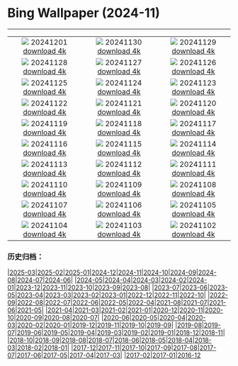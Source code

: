 # Bing Wallpaper (2024-11)
**************
| | | |
| :----: | :----: | :----: |
| ![](https://www.bing.com/th?id=OHR.IcebergsAntarctica_ES-ES3608779732_1920x1080.jpg) 20241201 [download 4k](https://www.bing.com/th?id=OHR.IcebergsAntarctica_ES-ES3608779732_UHD.jpg) | ![](https://www.bing.com/th?id=OHR.KilchurnAutumn_ES-ES3399855267_1920x1080.jpg) 20241130 [download 4k](https://www.bing.com/th?id=OHR.KilchurnAutumn_ES-ES3399855267_UHD.jpg) | ![](https://www.bing.com/th?id=OHR.MtStMichel_ES-ES3063344602_1920x1080.jpg) 20241129 [download 4k](https://www.bing.com/th?id=OHR.MtStMichel_ES-ES3063344602_UHD.jpg) |
| ![](https://www.bing.com/th?id=OHR.AssiniboineTS_ES-ES3697439529_1920x1080.jpg) 20241128 [download 4k](https://www.bing.com/th?id=OHR.AssiniboineTS_ES-ES3697439529_UHD.jpg) | ![](https://www.bing.com/th?id=OHR.SemoisRiver_ES-ES3444393596_1920x1080.jpg) 20241127 [download 4k](https://www.bing.com/th?id=OHR.SemoisRiver_ES-ES3444393596_UHD.jpg) | ![](https://www.bing.com/th?id=OHR.TrulliGrove_ES-ES3236734802_1920x1080.jpg) 20241126 [download 4k](https://www.bing.com/th?id=OHR.TrulliGrove_ES-ES3236734802_UHD.jpg) |
| ![](https://www.bing.com/th?id=OHR.AmboseliGiraffes_ES-ES5878697343_1920x1080.jpg) 20241125 [download 4k](https://www.bing.com/th?id=OHR.AmboseliGiraffes_ES-ES5878697343_UHD.jpg) | ![](https://www.bing.com/th?id=OHR.DavisCupFinalsMalaga_ES-ES2847450969_1920x1080.jpg) 20241124 [download 4k](https://www.bing.com/th?id=OHR.DavisCupFinalsMalaga_ES-ES2847450969_UHD.jpg) | ![](https://www.bing.com/th?id=OHR.FibonacciAloe_ES-ES2796098950_1920x1080.jpg) 20241123 [download 4k](https://www.bing.com/th?id=OHR.FibonacciAloe_ES-ES2796098950_UHD.jpg) |
| ![](https://www.bing.com/th?id=OHR.ZafraCastle_ES-ES2585214053_1920x1080.jpg) 20241122 [download 4k](https://www.bing.com/th?id=OHR.ZafraCastle_ES-ES2585214053_UHD.jpg) | ![](https://www.bing.com/th?id=OHR.LionCubs_ES-ES2358814300_1920x1080.jpg) 20241121 [download 4k](https://www.bing.com/th?id=OHR.LionCubs_ES-ES2358814300_UHD.jpg) | ![](https://www.bing.com/th?id=OHR.BeyondSaype_ES-ES2146271758_1920x1080.jpg) 20241120 [download 4k](https://www.bing.com/th?id=OHR.BeyondSaype_ES-ES2146271758_UHD.jpg) |
| ![](https://www.bing.com/th?id=OHR.TasmansArch_ES-ES1772649926_1920x1080.jpg) 20241119 [download 4k](https://www.bing.com/th?id=OHR.TasmansArch_ES-ES1772649926_UHD.jpg) | ![](https://www.bing.com/th?id=OHR.PorthcawlLighthouse_ES-ES1528982827_1920x1080.jpg) 20241118 [download 4k](https://www.bing.com/th?id=OHR.PorthcawlLighthouse_ES-ES1528982827_UHD.jpg) | ![](https://www.bing.com/th?id=OHR.RedStag_ES-ES1306068439_1920x1080.jpg) 20241117 [download 4k](https://www.bing.com/th?id=OHR.RedStag_ES-ES1306068439_UHD.jpg) |
| ![](https://www.bing.com/th?id=OHR.FlamencoDay2024_ES-ES0805815742_1920x1080.jpg) 20241116 [download 4k](https://www.bing.com/th?id=OHR.FlamencoDay2024_ES-ES0805815742_UHD.jpg) | ![](https://www.bing.com/th?id=OHR.YiPengLanterns_ES-ES0717973586_1920x1080.jpg) 20241115 [download 4k](https://www.bing.com/th?id=OHR.YiPengLanterns_ES-ES0717973586_UHD.jpg) | ![](https://www.bing.com/th?id=OHR.ManarolaItaly_ES-ES4041010969_1920x1080.jpg) 20241114 [download 4k](https://www.bing.com/th?id=OHR.ManarolaItaly_ES-ES4041010969_UHD.jpg) |
| ![](https://www.bing.com/th?id=OHR.KelpForest_ES-ES2956713930_1920x1080.jpg) 20241113 [download 4k](https://www.bing.com/th?id=OHR.KelpForest_ES-ES2956713930_UHD.jpg) | ![](https://www.bing.com/th?id=OHR.CoveArch_ES-ES3565340403_1920x1080.jpg) 20241112 [download 4k](https://www.bing.com/th?id=OHR.CoveArch_ES-ES3565340403_UHD.jpg) | ![](https://www.bing.com/th?id=OHR.Banff24_ES-ES2715898472_1920x1080.jpg) 20241111 [download 4k](https://www.bing.com/th?id=OHR.Banff24_ES-ES2715898472_UHD.jpg) |
| ![](https://www.bing.com/th?id=OHR.YucatanFlamingos_ES-ES2437405213_1920x1080.jpg) 20241110 [download 4k](https://www.bing.com/th?id=OHR.YucatanFlamingos_ES-ES2437405213_UHD.jpg) | ![](https://www.bing.com/th?id=OHR.FiestaDeLaAlmudena_ES-ES5634922695_1920x1080.jpg) 20241109 [download 4k](https://www.bing.com/th?id=OHR.FiestaDeLaAlmudena_ES-ES5634922695_UHD.jpg) | ![](https://www.bing.com/th?id=OHR.GlacialRivers_ES-ES2177236307_1920x1080.jpg) 20241108 [download 4k](https://www.bing.com/th?id=OHR.GlacialRivers_ES-ES2177236307_UHD.jpg) |
| ![](https://www.bing.com/th?id=OHR.CanadaWolves_ES-ES1988457082_1920x1080.jpg) 20241107 [download 4k](https://www.bing.com/th?id=OHR.CanadaWolves_ES-ES1988457082_UHD.jpg) | ![](https://www.bing.com/th?id=OHR.ShiShiBeach_ES-ES1047893586_1920x1080.jpg) 20241106 [download 4k](https://www.bing.com/th?id=OHR.ShiShiBeach_ES-ES1047893586_UHD.jpg) | ![](https://www.bing.com/th?id=OHR.SmartCityExpoBarcelona_ES-ES0874398191_1920x1080.jpg) 20241105 [download 4k](https://www.bing.com/th?id=OHR.SmartCityExpoBarcelona_ES-ES0874398191_UHD.jpg) |
| ![](https://www.bing.com/th?id=OHR.CumbriaAutumn_ES-ES0346174499_1920x1080.jpg) 20241104 [download 4k](https://www.bing.com/th?id=OHR.CumbriaAutumn_ES-ES0346174499_UHD.jpg) | ![](https://www.bing.com/th?id=OHR.YucatanBiosphere_ES-ES9709656302_1920x1080.jpg) 20241103 [download 4k](https://www.bing.com/th?id=OHR.YucatanBiosphere_ES-ES9709656302_UHD.jpg) | ![](https://www.bing.com/th?id=OHR.BisonYellowstone_ES-ES2207390444_1920x1080.jpg) 20241102 [download 4k](https://www.bing.com/th?id=OHR.BisonYellowstone_ES-ES2207390444_UHD.jpg) |

### 历史归档：

|[2025-03](/../2025-03/2025-03.md)|[2025-02](/../2025-02/2025-02.md)|[2025-01](/../2025-01/2025-01.md)|[2024-12](/../2024-12/2024-12.md)|[2024-11](/2024-11.md)|[2024-10](/../2024-10/2024-10.md)|[2024-09](/../2024-09/2024-09.md)|[2024-08](/../2024-08/2024-08.md)|[2024-07](/../2024-07/2024-07.md)|[2024-06](/../2024-06/2024-06.md)|
|[2024-05](/../2024-05/2024-05.md)|[2024-04](/../2024-04/2024-04.md)|[2024-03](/../2024-03/2024-03.md)|[2024-02](/../2024-02/2024-02.md)|[2024-01](/../2024-01/2024-01.md)|[2023-12](/../2023-12/2023-12.md)|[2023-11](/../2023-11/2023-11.md)|[2023-10](/../2023-10/2023-10.md)|[2023-09](/../2023-09/2023-09.md)|[2023-08](/../2023-08/2023-08.md)|
|[2023-07](/../2023-07/2023-07.md)|[2023-06](/../2023-06/2023-06.md)|[2023-05](/../2023-05/2023-05.md)|[2023-04](/../2023-04/2023-04.md)|[2023-03](/../2023-03/2023-03.md)|[2023-02](/../2023-02/2023-02.md)|[2023-01](/../2023-01/2023-01.md)|[2022-12](/../2022-12/2022-12.md)|[2022-11](/../2022-11/2022-11.md)|[2022-10](/../2022-10/2022-10.md)|
|[2022-09](/../2022-09/2022-09.md)|[2022-08](/../2022-08/2022-08.md)|[2022-07](/../2022-07/2022-07.md)|[2022-06](/../2022-06/2022-06.md)|[2022-05](/../2022-05/2022-05.md)|[2022-04](/../2022-04/2022-04.md)|[2021-08](/../2021-08/2021-08.md)|[2021-07](/../2021-07/2021-07.md)|[2021-06](/../2021-06/2021-06.md)|[2021-05](/../2021-05/2021-05.md)|
|[2021-04](/../2021-04/2021-04.md)|[2021-03](/../2021-03/2021-03.md)|[2021-02](/../2021-02/2021-02.md)|[2021-01](/../2021-01/2021-01.md)|[2020-12](/../2020-12/2020-12.md)|[2020-11](/../2020-11/2020-11.md)|[2020-10](/../2020-10/2020-10.md)|[2020-09](/../2020-09/2020-09.md)|[2020-08](/../2020-08/2020-08.md)|[2020-07](/../2020-07/2020-07.md)|
|[2020-06](/../2020-06/2020-06.md)|[2020-05](/../2020-05/2020-05.md)|[2020-04](/../2020-04/2020-04.md)|[2020-03](/../2020-03/2020-03.md)|[2020-02](/../2020-02/2020-02.md)|[2020-01](/../2020-01/2020-01.md)|[2019-12](/../2019-12/2019-12.md)|[2019-11](/../2019-11/2019-11.md)|[2019-10](/../2019-10/2019-10.md)|[2019-09](/../2019-09/2019-09.md)|
|[2019-08](/../2019-08/2019-08.md)|[2019-07](/../2019-07/2019-07.md)|[2019-06](/../2019-06/2019-06.md)|[2019-05](/../2019-05/2019-05.md)|[2019-04](/../2019-04/2019-04.md)|[2019-03](/../2019-03/2019-03.md)|[2019-02](/../2019-02/2019-02.md)|[2019-01](/../2019-01/2019-01.md)|[2018-12](/../2018-12/2018-12.md)|[2018-11](/../2018-11/2018-11.md)|
|[2018-10](/../2018-10/2018-10.md)|[2018-09](/../2018-09/2018-09.md)|[2018-08](/../2018-08/2018-08.md)|[2018-07](/../2018-07/2018-07.md)|[2018-06](/../2018-06/2018-06.md)|[2018-05](/../2018-05/2018-05.md)|[2018-04](/../2018-04/2018-04.md)|[2018-03](/../2018-03/2018-03.md)|[2018-02](/../2018-02/2018-02.md)|[2018-01](/../2018-01/2018-01.md)|
|[2017-12](/../2017-12/2017-12.md)|[2017-11](/../2017-11/2017-11.md)|[2017-10](/../2017-10/2017-10.md)|[2017-09](/../2017-09/2017-09.md)|[2017-08](/../2017-08/2017-08.md)|[2017-07](/../2017-07/2017-07.md)|[2017-06](/../2017-06/2017-06.md)|[2017-05](/../2017-05/2017-05.md)|[2017-04](/../2017-04/2017-04.md)|[2017-03](/../2017-03/2017-03.md)|
|[2017-02](/../2017-02/2017-02.md)|[2017-01](/../2017-01/2017-01.md)|[2016-12](/../2016-12/2016-12.md)